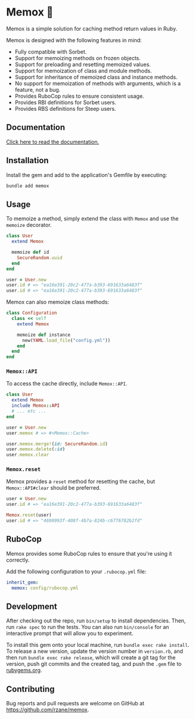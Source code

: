 # Memox 🧠

Memox is a simple solution for caching method return values in Ruby.

Memox is designed with the following features in mind:

* Fully compatible with Sorbet.
* Support for memoizing methods on frozen objects.
* Support for preloading and resetting memoized values.
* Support for memoization of class and module methods.
* Support for inheritance of memoized class and instance methods.
* No support for memoization of methods with arguments, which is a feature, not a bug.
* Provides RuboCop rules to ensure consistent usage.
* Provides RBI definitions for Sorbet users.
* Provides RBS definitions for Steep users.

## Documentation

[Click here to read the documentation.](https://rubydoc.info/gems/memox/Memox)

## Installation

Install the gem and add to the application's Gemfile by executing:

```bash
bundle add memox
```

## Usage

To memoize a method, simply extend the class with `Memox` and use the `memoize` decorator.

```ruby
class User
  extend Memox

  memoize def id
    SecureRandom.uuid
  end
end

user = User.new
user.id # => "ea16e391-20c2-477a-b393-691633a6483f"
user.id # => "ea16e391-20c2-477a-b393-691633a6483f"
```

Memox can also memoize class methods:

```ruby
class Configuration
  class << self
    extend Memox

    memoize def instance
      new(YAML.load_file("config.yml"))
    end
  end
end
```

### `Memox::API`

To access the cache directly, include `Memox::API`.

```ruby
class User
  extend Memox
  include Memox::API
  # ... etc ...
end

user = User.new
user.memox # => #<Memox::Cache>

user.memox.merge!(id: SecureRandom.id)
user.memox.delete(:id)
user.memox.clear
```

### `Memox.reset`

Memox provides a `reset` method for resetting the cache, but `Memox::API#clear` should be preferred.

```ruby
user = User.new
user.id # => "ea16e391-20c2-477a-b393-691633a6483f"

Memox.reset(user)
user.id # => "4690993f-408f-4b7a-824b-c6776782b2fd"
```

## RuboCop

Memox provides some RuboCop rules to ensure that you're using it correctly.

Add the following configuration to your `.rubocop.yml` file:

```yaml
inherit_gem:
  memox: config/rubocop.yml
```

## Development

After checking out the repo, run `bin/setup` to install dependencies. Then, run `rake spec` to run the tests. You can also run `bin/console` for an interactive prompt that will allow you to experiment.

To install this gem onto your local machine, run `bundle exec rake install`. To release a new version, update the version number in `version.rb`, and then run `bundle exec rake release`, which will create a git tag for the version, push git commits and the created tag, and push the `.gem` file to [rubygems.org](https://rubygems.org).

## Contributing

Bug reports and pull requests are welcome on GitHub at https://github.com/rzane/memox.
